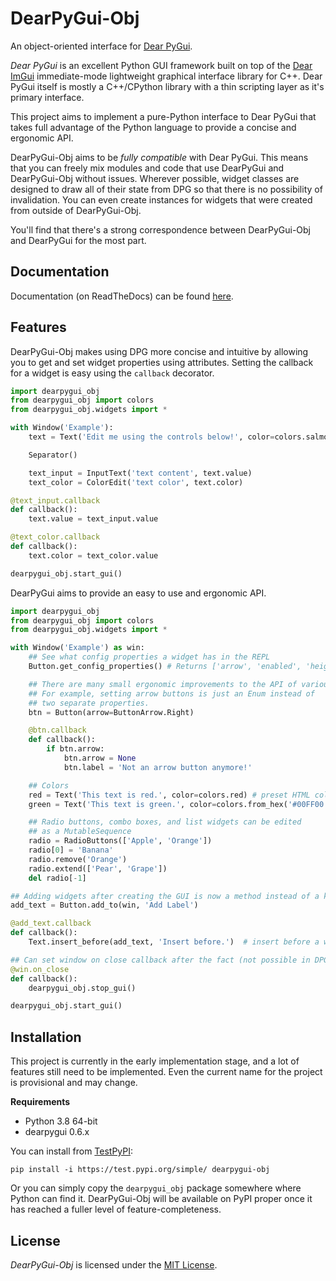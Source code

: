 # DearPyGui-Obj
An object-oriented interface for [Dear PyGui](https://github.com/hoffstadt/DearPyGui).

*Dear PyGui* is an excellent Python GUI framework built on top of the [Dear ImGui](https://github.com/ocornut/imgui) immediate-mode lightweight graphical interface library for C++. Dear PyGui itself is mostly a C++/CPython library with a thin scripting layer as it's primary interface.

This project aims to implement a pure-Python interface to Dear PyGui that takes full advantage of the Python language to provide a concise and ergonomic API.

DearPyGui-Obj aims to be *fully compatible* with Dear PyGui. This means that you can freely mix modules and code that use DearPyGui and DearPyGui-Obj without issues. Wherever possible, widget classes are designed to draw all of their state from DPG so that there is no possibility of invalidation. You can even create instances for widgets that were created from outside of DearPyGui-Obj. 

You'll find that there's a strong correspondence between DearPyGui-Obj and DearPyGui for the most part.
## Documentation
Documentation (on ReadTheDocs) can be found [here](https://dearpygui-obj.readthedocs.io/en/latest/index.html).

## Features
DearPyGui-Obj makes using DPG more concise and intuitive by allowing you to get and set widget properties using attributes. Setting the callback for a
widget is easy using the `callback` decorator.

``` python
import dearpygui_obj
from dearpygui_obj import colors
from dearpygui_obj.widgets import *

with Window('Example'):
    text = Text('Edit me using the controls below!', color=colors.salmon)

    Separator()

    text_input = InputText('text content', text.value)
    text_color = ColorEdit('text color', text.color)

@text_input.callback
def callback():
    text.value = text_input.value

@text_color.callback
def callback():
    text.color = text_color.value

dearpygui_obj.start_gui()
```

DearPyGui aims to provide an easy to use and ergonomic API.
``` python
import dearpygui_obj
from dearpygui_obj import colors
from dearpygui_obj.widgets import *

with Window('Example') as win:
    ## See what config properties a widget has in the REPL
    Button.get_config_properties() # Returns ['arrow', 'enabled', 'height', ...]

    ## There are many small ergonomic improvements to the API of various widgets
    ## For example, setting arrow buttons is just an Enum instead of 
    ## two separate properties.
    btn = Button(arrow=ButtonArrow.Right)

    @btn.callback
    def callback():
        if btn.arrow:
            btn.arrow = None
            btn.label = 'Not an arrow button anymore!'

    ## Colors
    red = Text('This text is red.', color=colors.red) # preset HTML colors
    green = Text('This text is green.', color=colors.from_hex('#00FF00'))

    ## Radio buttons, combo boxes, and list widgets can be edited 
    ## as a MutableSequence
    radio = RadioButtons(['Apple', 'Orange'])
    radio[0] = 'Banana'
    radio.remove('Orange')
    radio.extend(['Pear', 'Grape'])
    del radio[-1]

## Adding widgets after creating the GUI is now a method instead of a keyword.
add_text = Button.add_to(win, 'Add Label')

@add_text.callback
def callback():
    Text.insert_before(add_text, 'Insert before.')  # insert before a widget

## Can set window on close callback after the fact (not possible in DPG 0.6.x)
@win.on_close
def callback():
    dearpygui_obj.stop_gui()

dearpygui_obj.start_gui()
```

## Installation
This project is currently in the early implementation stage, and a lot of features still need to be implemented. Even the current name for the project is provisional and may change.

**Requirements**
- Python 3.8 64-bit
- dearpygui 0.6.x

You can install from [TestPyPI](https://test.pypi.org/project/dearpygui-obj/):
```
pip install -i https://test.pypi.org/simple/ dearpygui-obj
```

Or you can simply copy the `dearpygui_obj` package somewhere where Python can find it. 
DearPyGui-Obj will be available on PyPI proper once it has reached a fuller level of feature-completeness.

## License

*DearPyGui-Obj* is licensed under the [MIT License](https://github.com/mwerezak/DearPyGui-Obj/blob/master/LICENSE).
